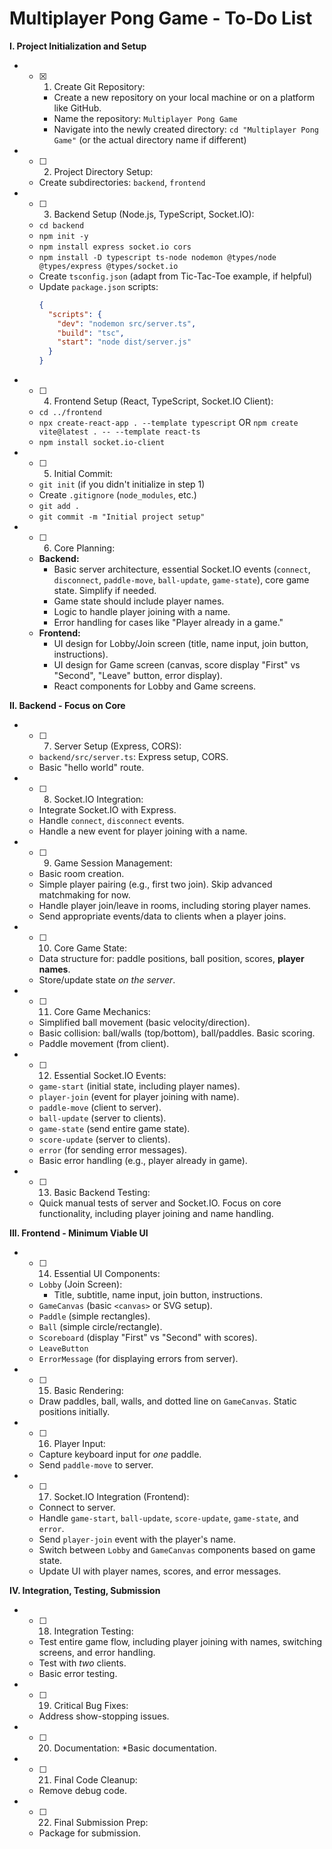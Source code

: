 # Multiplayer Pong Game - To-Do List

**I. Project Initialization and Setup**

* - [x] 1.  Create Git Repository:
    * Create a new repository on your local machine or on a platform like GitHub.
    * Name the repository: `Multiplayer Pong Game`
    * Navigate into the newly created directory: `cd "Multiplayer Pong Game"` (or the actual directory name if different)
*  - [ ] 2.  Project Directory Setup:
    * Create subdirectories: `backend`, `frontend`
*  - [ ] 3.  Backend Setup (Node.js, TypeScript, Socket.IO):
    * `cd backend`
    * `npm init -y`
    * `npm install express socket.io cors`
    * `npm install -D typescript ts-node nodemon @types/node @types/express @types/socket.io`
    * Create `tsconfig.json` (adapt from Tic-Tac-Toe example, if helpful)
    * Update `package.json` scripts:
        ```json
        {
          "scripts": {
            "dev": "nodemon src/server.ts",
            "build": "tsc",
            "start": "node dist/server.js"
          }
        }
        ```
*  - [ ] 4.  Frontend Setup (React, TypeScript, Socket.IO Client):
    * `cd ../frontend`
    * `npx create-react-app . --template typescript` OR `npm create vite@latest . -- --template react-ts`
    * `npm install socket.io-client`
*  - [ ] 5.  Initial Commit:
    * `git init` (if you didn't initialize in step 1)
    * Create `.gitignore` (`node_modules`, etc.)
    * `git add .`
    * `git commit -m "Initial project setup"`
*  - [ ] 6.  Core Planning:
    * **Backend:**
        * Basic server architecture, essential Socket.IO events (`connect`, `disconnect`, `paddle-move`, `ball-update`, `game-state`), core game state. Simplify if needed.
        * Game state should include player names.
        * Logic to handle player joining with a name.
        * Error handling for cases like "Player already in a game."
    * **Frontend:**
        * UI design for Lobby/Join screen (title, name input, join button, instructions).
        * UI design for Game screen (canvas, score display "First" vs "Second", "Leave" button, error display).
        * React components for Lobby and Game screens.

**II. Backend - Focus on Core**

*  - [ ] 7.  Server Setup (Express, CORS):
    * `backend/src/server.ts`: Express setup, CORS.
    * Basic "hello world" route.
*  - [ ] 8.  Socket.IO Integration:
    * Integrate Socket.IO with Express.
    * Handle `connect`, `disconnect` events.
    * Handle a new event for player joining with a name.
*  - [ ] 9.  Game Session Management:
    * Basic room creation.
    * Simple player pairing (e.g., first two join). Skip advanced matchmaking for now.
    * Handle player join/leave in rooms, including storing player names.
    * Send appropriate events/data to clients when a player joins.
*  - [ ] 10. Core Game State:
    * Data structure for: paddle positions, ball position, scores, **player names**.
    * Store/update state *on the server*.
*  - [ ] 11. Core Game Mechanics:
    * Simplified ball movement (basic velocity/direction).
    * Basic collision: ball/walls (top/bottom), ball/paddles. Basic scoring.
    * Paddle movement (from client).
*  - [ ] 12. Essential Socket.IO Events:
    * `game-start` (initial state, including player names).
    * `player-join` (event for player joining with name).
    * `paddle-move` (client to server).
    * `ball-update` (server to clients).
    * `game-state` (send entire game state).
    * `score-update` (server to clients).
    * `error` (for sending error messages).
    * Basic error handling (e.g., player already in game).
*  - [ ] 13. Basic Backend Testing:
    * Quick manual tests of server and Socket.IO. Focus on core functionality, including player joining and name handling.

**III. Frontend - Minimum Viable UI**

*  - [ ] 14. Essential UI Components:
    * `Lobby` (Join Screen):
        * Title, subtitle, name input, join button, instructions.
    * `GameCanvas` (basic `<canvas>` or SVG setup).
    * `Paddle` (simple rectangles).
    * `Ball` (simple circle/rectangle).
    * `Scoreboard` (display "First" vs "Second" with scores).
    * `LeaveButton`
    * `ErrorMessage` (for displaying errors from server).
*  - [ ] 15. Basic Rendering:
    * Draw paddles, ball, walls, and dotted line on `GameCanvas`. Static positions initially.
*  - [ ] 16. Player Input:
    * Capture keyboard input for *one* paddle.
    * Send `paddle-move` to server.
*  - [ ] 17. Socket.IO Integration (Frontend):
    * Connect to server.
    * Handle `game-start`, `ball-update`, `score-update`, `game-state`, and `error`.
    * Send `player-join` event with the player's name.
    * Switch between `Lobby` and `GameCanvas` components based on game state.
    * Update UI with player names, scores, and error messages.

**IV. Integration, Testing, Submission**

*  - [ ] 18. Integration Testing:
    * Test entire game flow, including player joining with names, switching screens, and error handling.
    * Test with *two* clients.
   * Basic error testing.
*  - [ ] 19. Critical Bug Fixes:
    * Address show-stopping issues.
*  - [ ] 20. Documentation:
    *Basic documentation.
*  - [ ] 21. Final Code Cleanup:
    * Remove debug code.
*  - [ ] 22. Final Submission Prep:
    * Package for submission.
